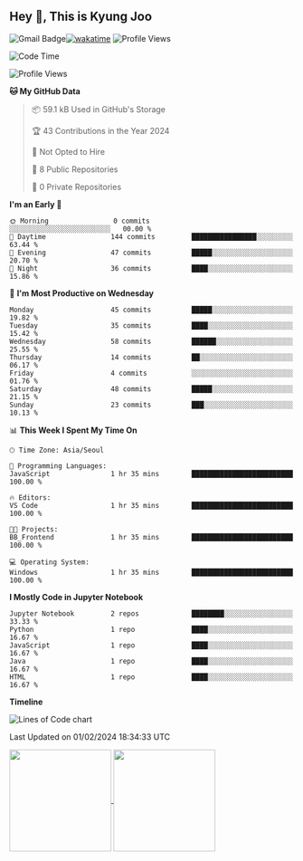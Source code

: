 
## Hey 👋, This is Kyung Joo

![Gmail Badge](https://img.shields.io/badge/Gmail-d14836?style=flat-square&logo=Gmail&logoColor=white&link=mailto:joou3982@gmail.com)[![wakatime](https://wakatime.com/badge/user/018d1ca9-f45f-41c7-8716-a5f010f313d0.svg)](https://wakatime.com/@018d1ca9-f45f-41c7-8716-a5f010f313d0)
![Profile Views](http://img.shields.io/badge/Profile%20Views-142-green)



<!--START_SECTION:waka-->
![Code Time](http://img.shields.io/badge/Code%20Time-38%20hrs%2059%20mins-blue)

![Profile Views](http://img.shields.io/badge/Profile%20Views-100-blue)

**🐱 My GitHub Data** 

> 📦 59.1 kB Used in GitHub's Storage 
 > 
> 🏆 43 Contributions in the Year 2024
 > 
> 🚫 Not Opted to Hire
 > 
> 📜 8 Public Repositories 
 > 
> 🔑 0 Private Repositories 
 > 
**I'm an Early 🐤** 

```text
🌞 Morning                0 commits           ░░░░░░░░░░░░░░░░░░░░░░░░░   00.00 % 
🌆 Daytime                144 commits         ████████████████░░░░░░░░░   63.44 % 
🌃 Evening                47 commits          █████░░░░░░░░░░░░░░░░░░░░   20.70 % 
🌙 Night                  36 commits          ████░░░░░░░░░░░░░░░░░░░░░   15.86 % 
```
📅 **I'm Most Productive on Wednesday** 

```text
Monday                   45 commits          █████░░░░░░░░░░░░░░░░░░░░   19.82 % 
Tuesday                  35 commits          ████░░░░░░░░░░░░░░░░░░░░░   15.42 % 
Wednesday                58 commits          ██████░░░░░░░░░░░░░░░░░░░   25.55 % 
Thursday                 14 commits          ██░░░░░░░░░░░░░░░░░░░░░░░   06.17 % 
Friday                   4 commits           ░░░░░░░░░░░░░░░░░░░░░░░░░   01.76 % 
Saturday                 48 commits          █████░░░░░░░░░░░░░░░░░░░░   21.15 % 
Sunday                   23 commits          ███░░░░░░░░░░░░░░░░░░░░░░   10.13 % 
```


📊 **This Week I Spent My Time On** 

```text
🕑︎ Time Zone: Asia/Seoul

💬 Programming Languages: 
JavaScript               1 hr 35 mins        █████████████████████████   100.00 % 

🔥 Editors: 
VS Code                  1 hr 35 mins        █████████████████████████   100.00 % 

🐱‍💻 Projects: 
BB_Frontend              1 hr 35 mins        █████████████████████████   100.00 % 

💻 Operating System: 
Windows                  1 hr 35 mins        █████████████████████████   100.00 % 
```

**I Mostly Code in Jupyter Notebook** 

```text
Jupyter Notebook         2 repos             ████████░░░░░░░░░░░░░░░░░   33.33 % 
Python                   1 repo              ████░░░░░░░░░░░░░░░░░░░░░   16.67 % 
JavaScript               1 repo              ████░░░░░░░░░░░░░░░░░░░░░   16.67 % 
Java                     1 repo              ████░░░░░░░░░░░░░░░░░░░░░   16.67 % 
HTML                     1 repo              ████░░░░░░░░░░░░░░░░░░░░░   16.67 % 
```



**Timeline**

![Lines of Code chart](https://raw.githubusercontent.com/kzoou2/kzoou2/main/assets/bar_graph.png)


 Last Updated on 01/02/2024 18:34:33 UTC
<!--END_SECTION:waka-->

<a href="https://github.com/kzoou2/github-readme-stats">
  <img height=180 align="center" src="https://github-readme-stats.vercel.app/api?username=kzoou2&show_icons=true&theme=ayu-mirage" />
</a>
<a href="https://github.com/anuraghazra/convoychat">
  <img height=180 align="center" src="https://github-readme-stats.vercel.app/api/top-langs?username=kzoou2&layout=compact&langs_count=8&card_width=320&theme=ayu-mirage" />
</a>


